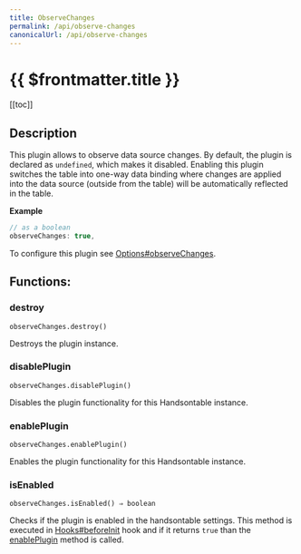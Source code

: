 ```yaml
---
title: ObserveChanges
permalink: /api/observe-changes
canonicalUrl: /api/observe-changes
---
```


# {{ $frontmatter.title }}

[[toc]]

## Description


This plugin allows to observe data source changes. By default, the plugin is declared as `undefined`, which makes it
disabled. Enabling this plugin switches the table into one-way data binding where changes are applied into the data
source (outside from the table) will be automatically reflected in the table.


**Example**  
```js
// as a boolean
observeChanges: true,
```

To configure this plugin see [Options#observeChanges](./Options/#observeChanges).
## Functions:

### destroy
`observeChanges.destroy()`

Destroys the plugin instance.



### disablePlugin
`observeChanges.disablePlugin()`

Disables the plugin functionality for this Handsontable instance.



### enablePlugin
`observeChanges.enablePlugin()`

Enables the plugin functionality for this Handsontable instance.



### isEnabled
`observeChanges.isEnabled() ⇒ boolean`

Checks if the plugin is enabled in the handsontable settings. This method is executed in [Hooks#beforeInit](./Hooks/#beforeInit)
hook and if it returns `true` than the [enablePlugin](#ObserveChanges+enablePlugin) method is called.


